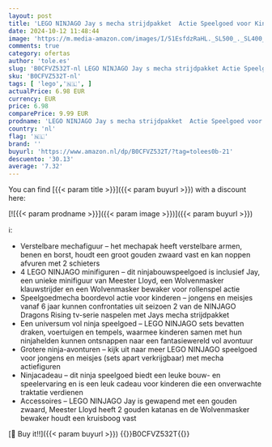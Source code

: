 ```yaml
---
layout: post
title: 'LEGO NINJAGO Jay s mecha strijdpakket  Actie Speelgoed voor Kinderen met Actiefiguur en Minifiguur  Creatief Ninja Rollenspel Cadeau voor Jongens en Meisjes vanaf 6 jaar 71805'
date: 2024-10-12 11:48:44
image: 'https://m.media-amazon.com/images/I/51EsfdzRaHL._SL500_._SL400_.jpg'
comments: true
category: ofertas
author: 'tole.es'
slug: 'B0CFVZ532T-nl LEGO NINJAGO Jay s mecha strijdpakket Actie Speelgoed voor...'
sku: 'B0CFVZ532T-nl'
tags: [ 'lego','🇳🇱', ]
actualPrice: 6.98 EUR
currency: EUR
price: 6.98
comparePrice: 9.99 EUR
prodname: 'LEGO NINJAGO Jay s mecha strijdpakket  Actie Speelgoed voor Kinderen met Actiefiguur en Minifiguur  Creatief Ninja Rollenspel Cadeau voor Jongens en Meisjes vanaf 6 jaar 71805'
country: 'nl'
flag: '🇳🇱'
brand: ''
buyurl: 'https://www.amazon.nl/dp/B0CFVZ532T/?tag=tolees0b-21'
descuento: '30.13'
average: '7.32'
---
```


You can find [{{< param title >}}]({{< param buyurl >}}) with a discount here:

[![{{< param prodname >}}]({{< param image >}})]({{< param buyurl >}})

ℹ️:

- Verstelbare mechafiguur – het mechapak heeft verstelbare armen, benen en borst, houdt een groot gouden zwaard vast en kan noppen afvuren met 2 schieters
- 4 LEGO NINJAGO minifiguren – dit ninjabouwspeelgoed is inclusief Jay, een unieke minifiguur van Meester Lloyd, een Wolvenmasker klauwstrijder en een Wolvenmasker bewaker voor rollenspel actie
- Speelgoedmecha boordevol actie voor kinderen – jongens en meisjes vanaf 6 jaar kunnen confrontaties uit seizoen 2 van de NINJAGO Dragons Rising tv-serie naspelen met Jays mecha strijdpakket
- Een universum vol ninja speelgoed – LEGO NINJAGO sets bevatten draken, voertuigen en tempels, waarmee kinderen samen met hun ninjahelden kunnen ontsnappen naar een fantasiewereld vol avontuur
- Grotere ninja-avonturen – kijk uit naar meer LEGO NINJAGO speelgoed voor jongens en meisjes (sets apart verkrijgbaar) met mecha actiefiguren
- Ninjacadeau – dit ninja speelgoed biedt een leuke bouw- en speelervaring en is een leuk cadeau voor kinderen die een onverwachte traktatie verdienen
- Accessoires – LEGO NINJAGO Jay is gewapend met een gouden zwaard, Meester Lloyd heeft 2 gouden katanas en de Wolvenmasker bewaker houdt een kruisboog vast

[🛒 Buy it!!]({{< param buyurl >}})
{{<world>}}B0CFVZ532T{{</world>}}
